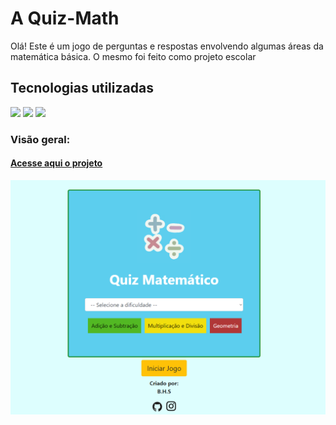 
<h1>A Quiz-Math</h1>
<p>Olá! Este é um jogo de perguntas e respostas envolvendo algumas áreas da matemática básica. O mesmo foi feito como projeto escolar</p>

<h2>Tecnologias utilizadas</h2>
<div>
 <img width="40px" src="https://cdn.jsdelivr.net/gh/devicons/devicon/icons/html5/html5-original-wordmark.svg" >
 <img width="40px" src="https://cdn.jsdelivr.net/gh/devicons/devicon/icons/css3/css3-original-wordmark.svg" >
 <img width="40px" src="https://cdn.jsdelivr.net/gh/devicons/devicon/icons/javascript/javascript-original.svg" />
</div>
<h3>Visão geral:</h3>
<h4> <a href="https://unexcited-blaze.000webhostapp.com">Acesse aqui o projeto </a> </h4>
<img src="imgs/print.png">
